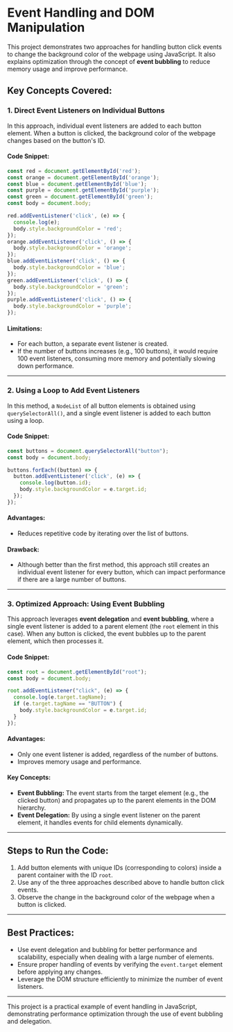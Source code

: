 # Event Handling and DOM Manipulation

This project demonstrates two approaches for handling button click events to change the background color of the webpage using JavaScript. It also explains optimization through the concept of **event bubbling** to reduce memory usage and improve performance.

## **Key Concepts Covered:**

### **1. Direct Event Listeners on Individual Buttons**
In this approach, individual event listeners are added to each button element. When a button is clicked, the background color of the webpage changes based on the button's ID.

#### **Code Snippet:**
```javascript
const red = document.getElementById('red');
const orange = document.getElementById('orange');
const blue = document.getElementById('blue');
const purple = document.getElementById('purple');
const green = document.getElementById('green');
const body = document.body;

red.addEventListener('click', (e) => {
  console.log(e);
  body.style.backgroundColor = 'red';
});
orange.addEventListener('click', () => {
  body.style.backgroundColor = 'orange';
});
blue.addEventListener('click', () => {
  body.style.backgroundColor = 'blue';
});
green.addEventListener('click', () => {
  body.style.backgroundColor = 'green';
});
purple.addEventListener('click', () => {
  body.style.backgroundColor = 'purple';
});
```

#### **Limitations:**
- For each button, a separate event listener is created.
- If the number of buttons increases (e.g., 100 buttons), it would require 100 event listeners, consuming more memory and potentially slowing down performance.

---

### **2. Using a Loop to Add Event Listeners**
In this method, a `NodeList` of all button elements is obtained using `querySelectorAll()`, and a single event listener is added to each button using a loop.

#### **Code Snippet:**
```javascript
const buttons = document.querySelectorAll("button");
const body = document.body;

buttons.forEach((button) => {
  button.addEventListener('click', (e) => {
    console.log(button.id);
    body.style.backgroundColor = e.target.id;
  });
});
```

#### **Advantages:**
- Reduces repetitive code by iterating over the list of buttons.

#### **Drawback:**
- Although better than the first method, this approach still creates an individual event listener for every button, which can impact performance if there are a large number of buttons.

---

### **3. Optimized Approach: Using Event Bubbling**
This approach leverages **event delegation** and **event bubbling**, where a single event listener is added to a parent element (the `root` element in this case). When any button is clicked, the event bubbles up to the parent element, which then processes it.

#### **Code Snippet:**
```javascript
const root = document.getElementById("root");
const body = document.body;

root.addEventListener("click", (e) => {
  console.log(e.target.tagName);
  if (e.target.tagName == "BUTTON") {
    body.style.backgroundColor = e.target.id;
  }
});
```

#### **Advantages:**
- Only one event listener is added, regardless of the number of buttons.
- Improves memory usage and performance.

#### **Key Concepts:**
- **Event Bubbling:** The event starts from the target element (e.g., the clicked button) and propagates up to the parent elements in the DOM hierarchy.
- **Event Delegation:** By using a single event listener on the parent element, it handles events for child elements dynamically.

---

## **Steps to Run the Code:**
1. Add button elements with unique IDs (corresponding to colors) inside a parent container with the ID `root`.
2. Use any of the three approaches described above to handle button click events.
3. Observe the change in the background color of the webpage when a button is clicked.

---

## **Best Practices:**
- Use event delegation and bubbling for better performance and scalability, especially when dealing with a large number of elements.
- Ensure proper handling of events by verifying the `event.target` element before applying any changes.
- Leverage the DOM structure efficiently to minimize the number of event listeners.

---

This project is a practical example of event handling in JavaScript, demonstrating performance optimization through the use of event bubbling and delegation.

